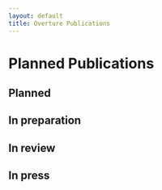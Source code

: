 ```yaml
---
layout: default
title: Overture Publications
---
```


# Planned Publications

## Planned



## In preparation



## In review



## In press


